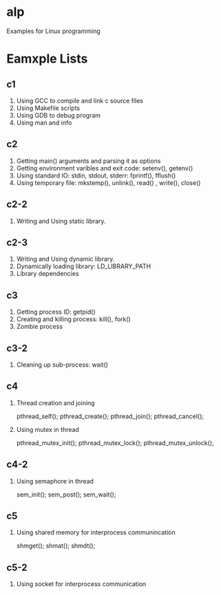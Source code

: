 # alp
Examples for Linux programming

# Eamxple Lists

c1
-------------------------------------------------------------------------------
1. Using GCC to compile and link c source files
2. Using Makefile scripts
3. Using GDB to debug program
4. Using man and info

c2
-------------------------------------------------------------------------------
1. Getting main() arguments and parsing it as options
2. Getting environment varibles and exit code: setenv(), getenv()
3. Using standard IO: stdin, stdout, stderr: fprintf(), fflush()
4. Using temporary file: mkstemp(), unlink(), read() , write(), close()

c2-2
-------------------------------------------------------------------------------
1. Writing and Using static library.

c2-3
-------------------------------------------------------------------------------
1. Writing and Using dynamic library.
2. Dynamically loading library: LD_LIBRARY_PATH
3. Library dependencies

c3
-------------------------------------------------------------------------------
1. Getting process ID: getpid()
2. Creating and killing process: kill(), fork()
3. Zombie process

c3-2
-------------------------------------------------------------------------------
1. Cleaning up sub-process: wait()

c4
-------------------------------------------------------------------------------
1. Thread creation and joining

	pthread_self();
	pthread_create();
	pthread_join();
	pthread_cancel();

2. Using mutex in thread

	pthread_mutex_init();
	pthread_mutex_lock();
	pthread_mutex_unlock();


c4-2
-------------------------------------------------------------------------------
1. Using semaphore in thread

	sem_init();
	sem_post();
	sem_wait();


c5
-------------------------------------------------------------------------------
1. Using shared memory for interprocess communincation

	shmget();
	shmat();
	shmdt();


c5-2
-------------------------------------------------------------------------------
1. Using socket for interprocess communication

